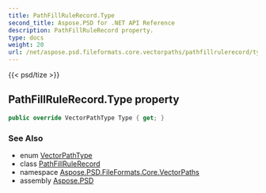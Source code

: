 ```yaml
---
title: PathFillRuleRecord.Type
second_title: Aspose.PSD for .NET API Reference
description: PathFillRuleRecord property. 
type: docs
weight: 20
url: /net/aspose.psd.fileformats.core.vectorpaths/pathfillrulerecord/type/
---
```

{{< psd/tize >}}
## PathFillRuleRecord.Type property

```csharp
public override VectorPathType Type { get; }
```

### See Also

* enum [VectorPathType](../../vectorpathtype/)
* class [PathFillRuleRecord](../)
* namespace [Aspose.PSD.FileFormats.Core.VectorPaths](../../pathfillrulerecord/)
* assembly [Aspose.PSD](../../../)



